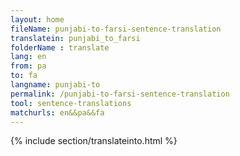 ```yaml
---
layout: home
fileName: punjabi-to-farsi-sentence-translation
translatein: punjabi_to_farsi
folderName : translate
lang: en
from: pa
to: fa
langname: punjabi-to
permalink: /punjabi-to-farsi-sentence-translation
tool: sentence-translations
matchurls: en&&pa&&fa
---
```

{% include section/translateinto.html %}
